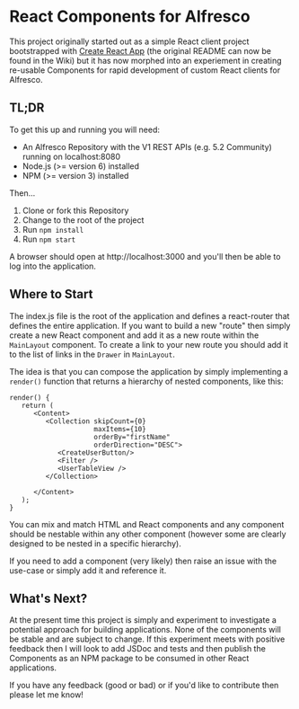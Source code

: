 # React Components for Alfresco

This project originally started out as a simple React client project bootstrapped with [Create React App](https://github.com/facebookincubator/create-react-app) (the original README can now be found in the Wiki) but it has now morphed into an experiement in creating re-usable Components for rapid development of custom React clients for Alfresco.

## TL;DR
To get this up and running you will need:
* An Alfresco Repository with the V1 REST APIs (e.g. 5.2 Community) running on localhost:8080
* Node.js (>= version 6) installed
* NPM (>= version 3) installed

Then...

1. Clone or fork this Repository
2. Change to the root of the project
3. Run `npm install`
4. Run `npm start`

A browser should open at http://localhost:3000 and you'll then be able to log into the application.

## Where to Start
The index.js file is the root of the application and defines a react-router that defines the entire application. If you want to build a new "route" then simply create a new React component and add it as a new route within the `MainLayout` component. To create a link to your new route you should add it to the list of links in the `Drawer` in `MainLayout`.

The idea is that you can compose the application by simply implementing a `render()` function that returns a hierarchy of nested components, like this:

``` JSX
render() {
   return (
      <Content>
         <Collection skipCount={0}
                     maxItems={10}
                     orderBy="firstName"
                     orderDirection="DESC">
            <CreateUserButton/>
            <Filter />
            <UserTableView />
         </Collection>

      </Content>
   );
}
```

You can mix and match HTML and React components and any component should be nestable within any other component (however some are clearly designed to be nested in a specific hierarchy).

If you need to add a component (very likely) then raise an issue with the use-case or simply add it and reference it.

## What's Next?
At the present time this project is simply and experiment to investigate a potential approach for building applications. None of the components will be stable and are subject to change. If this experiment meets with positive feedback then I will look to add JSDoc and tests and then publish the Components as an NPM package to be consumed in other React applications.

If you have any feedback (good or bad) or if you'd like to contribute then please let me know!


